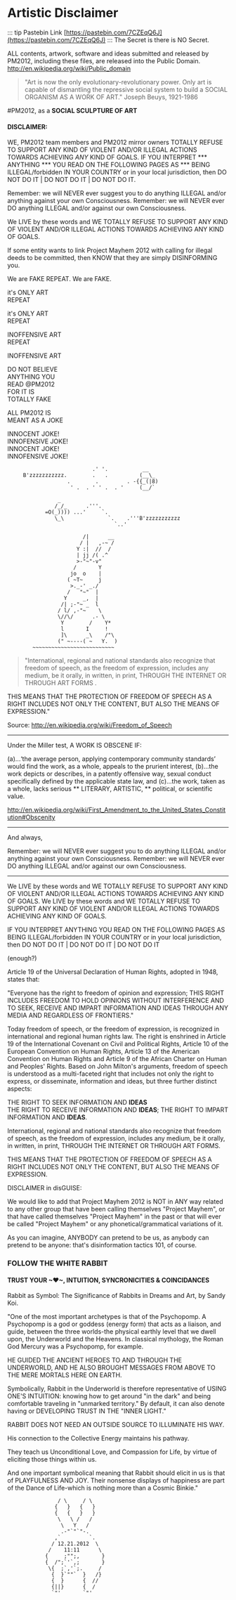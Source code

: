 # Artistic Disclaimer

::: tip Pastebin Link
[https://pastebin.com/7CZEqQ6J](https://pastebin.com/7CZEqQ6J)
:::
The Secret is there is NO Secret.

ALL contents, artwork, software and ideas submitted and released by PM2012,
including these files, are released into the Public Domain.
http://en.wikipedia.org/wiki/Public_domain

> "Art is now the only evolutionary-revolutionary power. Only art is capable of dismantling the repressive social system to build a SOCIAL ORGANISM AS A WORK OF ART." Joseph Beuys, 1921-1986

#PM2012, as a **SOCIAL SCULPTURE OF ART**

#### DISCLAIMER:
WE, PM2012 team members and PM2012 mirror owners TOTALLY REFUSE TO SUPPORT ANY KIND OF VIOLENT AND/OR ILLEGAL ACTIONS TOWARDS ACHIEVING *ANY* KIND OF GOALS. IF YOU INTERPRET *** ANYTHING *** YOU READ ON THE FOLLOWING PAGES AS
*** BEING ILLEGAL/forbidden IN YOUR COUNTRY or in your local jurisdiction, then DO NOT DO IT | DO NOT DO IT | DO NOT DO IT.

Remember: we will NEVER ever suggest you to do anything ILLEGAL and/or anything against your own Consciousness.
Remember: we will NEVER ever DO anything ILLEGAL and/or against our own Consciousness.

We LIVE by these words and WE TOTALLY REFUSE TO SUPPORT ANY KIND OF VIOLENT AND/OR ILLEGAL ACTIONS TOWARDS ACHIEVING ANY KIND OF GOALS.                   

If some entity wants to link Project Mayhem 2012 with calling for illegal deeds to be committed, then KNOW that they are simply DISINFORMING you.


 We are FAKE REPEAT.
 We are FAKE.

 it's ONLY ART  
 REPEAT

 it's ONLY ART  
 REPEAT

 INOFFENSIVE ART  
 REPEAT

 INOFFENSIVE ART  

DO NOT BELIEVE  
ANYTHING YOU  
READ @PM2012  
FOR IT IS  
TOTALLY FAKE  

ALL PM2012 IS  
MEANT AS A JOKE  

INNOCENT JOKE!  
INNOFENSIVE JOKE!  
INNOCENT JOKE!  
INNOFENSIVE JOKE!  



                               .' '.           __
         B'zzzzzzzzzzz.        .   .          (__\_
                       .        .         . -{{_(|8)
                        ' .  . ' ' .  . '     (__/`

                    _
                   /_/_      .'''.
                =O(_)))) ...'     `.
                   \_\              `.    .'''B'zzzzzzzzzzz
                                      `..'

                            /|      __  
                           / |   ,-~ /  
                          Y :|  //  /    
                          | jj /( .^  
                          >-"~"-v"  
                         /       Y    
                        jo  o    |  
                       ( ~T~     j  
                        >._-' _./  
                       /   "~"  |    
                      Y     _,  |      
                     /| ;-"~ _  l    
                    / l/ ,-"~    \  
                    \//\/      .- \  
                     Y        /    Y*  
                     l       I     !
                     ]\      _\    /"\
                    (" ~----( ~   Y.  )  
            ~~~~~~~~~~~~~~~~~~~~~~~~~~    




> "International, regional and national standards also recognize that
freedom of speech, as the freedom of expression, includes any medium, be
it orally, in written, in print, THROUGH THE INTERNET OR THROUGH  ART FORMS .

THIS MEANS THAT THE PROTECTION OF FREEDOM OF SPEECH AS A RIGHT
INCLUDES NOT ONLY THE CONTENT, BUT ALSO THE MEANS OF EXPRESSION."

Source: http://en.wikipedia.org/wiki/Freedom_of_Speech

___

Under the Miller test, A WORK IS OBSCENE IF:

(a)...‘the average person, applying contemporary community standards’ would find the work, as a whole, appeals to the prurient interest,
(b)...the work depicts or describes, in a patently offensive way, sexual conduct specifically defined by the applicable state law, and
(c)...the work, taken as a whole, lacks serious ** LITERARY, ARTISTIC, ** political, or scientific value.

http://en.wikipedia.org/wiki/First_Amendment_to_the_United_States_Constitution#Obscenity
___

And always,

Remember: we will NEVER ever suggest you to do anything ILLEGAL and/or anything against your own Consciousness.
Remember: we will NEVER ever DO anything ILLEGAL and/or against our own Consciousness.

___

We LIVE by these words and WE TOTALLY REFUSE TO SUPPORT ANY KIND OF VIOLENT
AND/OR ILLEGAL ACTIONS TOWARDS ACHIEVING ANY KIND OF GOALS.
We LIVE by these words and WE TOTALLY REFUSE TO SUPPORT ANY KIND OF VIOLENT
AND/OR ILLEGAL ACTIONS TOWARDS ACHIEVING ANY KIND OF GOALS.

IF YOU INTERPRET  ANYTHING  YOU READ ON THE FOLLOWING PAGES AS BEING ILLEGAL/forbidden IN YOUR COUNTRY or in your local jurisdiction, then DO NOT DO IT | DO NOT DO IT | DO NOT DO IT                      

(enough?)

Article 19 of the Universal Declaration of Human Rights, adopted in 1948, states that:

"Everyone has the right to freedom of opinion and expression; THIS RIGHT INCLUDES FREEDOM TO HOLD OPINIONS WITHOUT INTERFERENCE AND TO SEEK, RECEIVE AND IMPART INFORMATION AND IDEAS THROUGH ANY MEDIA AND REGARDLESS OF FRONTIERS."

Today freedom of speech, or the freedom of expression, is recognized in international and regional human rights law. The right is enshrined in Article 19 of the International Covenant on Civil and Political Rights, Article 10 of the European Convention on Human Rights, Article 13 of the American Convention on Human Rights and Article 9 of the African Charter on Human and Peoples' Rights. Based on John Milton's arguments, freedom of speech is understood as a multi-faceted right that includes not only the right to express, or disseminate, information and ideas, but three further distinct aspects:

THE RIGHT TO SEEK INFORMATION AND **IDEAS**  
THE RIGHT TO RECEIVE INFORMATION AND **IDEAS**;
THE RIGHT TO IMPART INFORMATION AND **IDEAS**.

International, regional and national standards also recognize that freedom of speech, as the freedom of expression, includes any medium, be it orally, in written, in print, THROUGH THE INTERNET OR THROUGH ART FORMS.

THIS MEANS THAT THE PROTECTION OF FREEDOM OF SPEECH AS A RIGHT INCLUDES NOT ONLY THE CONTENT, BUT ALSO THE MEANS OF EXPRESSION.


DISCLAIMER in disGUISE:

We would like to add that Project Mayhem 2012 is NOT in ANY way related to any other group that have been calling themselves "Project Mayhem",
or that have called themselves "Project Mayhem" in the past or that will ever be called "Project Mayhem" or any phonetical/grammatical variations of it.

As you can imagine, ANYBODY can pretend to be us, as anybody can pretend to be anyone: that's disinformation tactics 101, of course.


### FOLLOW THE WHITE RABBIT
#### TRUST YOUR ~♥~, INTUITION, SYNCRONICITIES & COINCIDANCES   
Rabbit as Symbol: The Significance of Rabbits in Dreams and Art, by Sandy Koi.

"One of the most important archetypes is that of the Psychopomp. A Psychopomp is a god or goddess (energy form) that
acts as a liaison, and guide, between the three worlds-the physical earthly level that we dwell upon, the Underworld and
the Heavens. In classical mythology, the Roman God Mercury was a Psychopomp, for example.

HE GUIDED THE ANCIENT HEROES TO AND THROUGH THE UNDERWORLD,
AND HE ALSO BROUGHT MESSAGES FROM ABOVE TO THE MERE MORTALS HERE ON EARTH.

Symbolically, Rabbit in the Underworld is therefore representative of USING ONE'S INTUITION: knowing how to get around
"in the dark" and being comfortable traveling in "unmarked territory." By default, it can also denote having or
DEVELOPING TRUST IN THE "INNER LIGHT."

RABBIT DOES NOT NEED AN OUTSIDE SOURCE TO ILLUMINATE HIS WAY.

His connection to the Collective Energy maintains his pathway.

They teach us Unconditional Love, and Compassion for Life, by virtue of eliciting those things within us.

And one important symbolical meaning that Rabbit should elicit in us is that of PLAYFULNESS AND JOY.
Their nonsense displays of happiness are part of the Dance of Life-which is nothing more than a Cosmic Binkie."






































































                    / \     / \
                   {   }   {   }
                   {   {   }   }
                    \   \ /   /
                     \   Y   /
                     .-"`"`"-.
                   ,`         `.
                  / 12.21.2012  \
                 /    11:11      \
                {     ;"";,       }
                {  /";`'`,;       }
                 \{  ;`,'`;.     /
                  {  }`""`  }   /}
                  {  }      {  //
                  {||}      {  /
                  `"'       `"'
